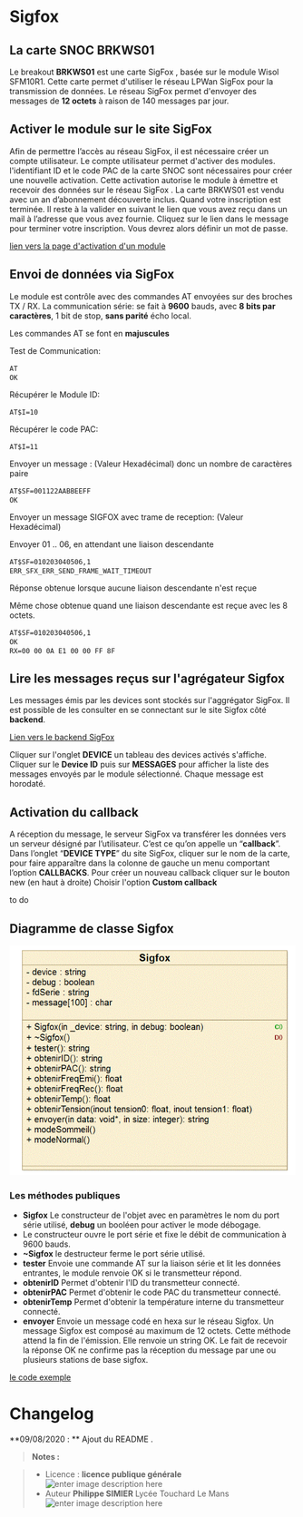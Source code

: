 ﻿# Sigfox

## La carte SNOC BRKWS01

Le breakout **BRKWS01** est une carte  SigFox , basée sur le module Wisol SFM10R1. Cette carte permet  d'utiliser le réseau LPWan SigFox   pour la transmission de données. Le réseau SigFox permet d'envoyer des messages de **12 octets** à raison de 140 messages par jour.

## Activer le module sur le site SigFox

Afin de permettre l’accès au réseau SigFox, il est nécessaire créer un compte utilisateur. 
Le compte utilisateur permet d'activer des modules. l'identifiant ID et le code PAC  de la carte SNOC sont nécessaires pour créer une nouvelle activation. Cette activation autorise le module à émettre et recevoir des données sur le réseau SigFox . La carte BRKWS01 est vendu avec un an d’abonnement découverte inclus.
Quand votre inscription est terminée. Il reste à la valider en suivant le lien que vous avez reçu dans un mail à l’adresse que vous avez fournie. Cliquez sur le lien dans le message pour terminer votre inscription.  Vous devrez alors définir un mot de passe.

[lien vers la page d'activation d'un module](https://buy.sigfox.com/activate)

## Envoi de données via SigFox

Le module est contrôle avec des commandes  AT envoyées sur des broches TX / RX. La communication série: se fait à **9600** bauds, avec **8 bits par caractères**, 1 bit de stop, **sans parité** écho local.

Les commandes AT se font en **majuscules**

Test de Communication:	

    AT
    OK

Récupérer le Module ID:	

    AT$I=10

Récupérer le code PAC:	

    AT$I=11

Envoyer un message :	(Valeur Hexadécimal) donc un nombre de caractères paire

    AT$SF=001122AABBEEFF
    OK


Envoyer un message SIGFOX avec trame de reception:	(Valeur Hexadécimal)

Envoyer 01 .. 06, en attendant une liaison descendante

    AT$SF=010203040506,1                   
    ERR_SFX_ERR_SEND_FRAME_WAIT_TIMEOUT      
     
Réponse obtenue lorsque aucune liaison descendante n'est reçue

Même chose obtenue quand une liaison descendante est reçue avec les 8 octets.

    AT$SF=010203040506,1                  
    OK 
    RX=00 00 0A E1 00 00 FF 8F

## Lire les messages reçus sur l'agrégateur Sigfox

Les messages émis par les devices sont stockés sur l'aggrégator SigFox. Il est possible de les consulter en se connectant sur le site Sigfox côté **backend**.

[Lien vers le backend SigFox](https://backend.sigfox.com/auth/login)

Cliquer sur l'onglet **DEVICE** un tableau des devices activés s'affiche. 
Cliquer sur le **Device ID**  puis sur **MESSAGES** pour afficher la liste des messages envoyés par le module sélectionné.
Chaque message est horodaté.

## Activation du callback

A réception du message, le serveur SigFox va transférer les données vers un serveur désigné par l’utilisateur. C’est ce qu’on appelle un “**callback**”.
Dans l’onglet “**DEVICE TYPE**” du site SigFox, cliquer sur le nom de la carte, pour faire apparaître dans la colonne de gauche un menu comportant l’option **CALLBACKS**.
Pour créer un nouveau callback cliquer sur le bouton new (en haut à droite)
Choisir l'option **Custom callback**

to do

## Diagramme de classe Sigfox

![Diagramme de classe](/Sigfox/diagramme_classe.GIF)

### Les méthodes publiques
 - **Sigfox** Le constructeur de l'objet avec en  paramètres  le nom du port série utilisé, **debug** un booléen pour activer le mode débogage.
 - Le constructeur ouvre le port série et fixe le débit de communication à 9600 bauds.
 - **~Sigfox**  le destructeur ferme le port série utilisé. 
 - **tester** Envoie une commande AT sur la liaison série et lit les données entrantes, le module renvoie OK si le transmetteur répond.
 - **obtenirID** Permet d'obtenir l'ID du transmetteur  connecté.
 - **obtenirPAC** Permet d'obtenir le code PAC du transmetteur connecté.
 - **obtenirTemp** Permet d'obtenir la température interne du transmetteur connecté.
 - **envoyer** Envoie un message codé en hexa sur le réseau Sigfox. Un message Sigfox est composé au maximum de 12 octets. Cette méthode attend la fin de l'émission. Elle renvoie  un string OK. Le fait de recevoir la réponse OK ne confirme pas la réception du message par une ou plusieurs stations de base sigfox. 

[le code exemple](https://github.com/PhilippeSimier/Ruche/blob/master/Sigfox/main.cpp)


# Changelog

**09/08/2020 : ** Ajout du README . 

> **Notes :**


> - Licence : **licence publique générale** ![enter image description here](https://img.shields.io/badge/licence-GPL-green.svg)
> - Auteur **Philippe SIMIER** Lycée Touchard Le Mans
>  ![enter image description here](https://img.shields.io/badge/built-passing-green.svg)
<!-- TOOLBOX 

Génération des badges : https://shields.io/
Génération de ce fichier : https://stackedit.io/editor#
example : https://github.com/adrien3d/IO_WSSFM10-Arduino

